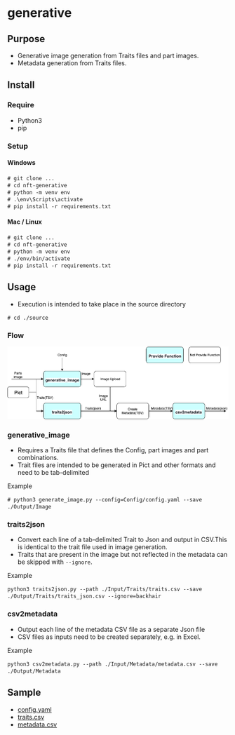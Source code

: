 # generative

## Purpose
* Generative image generation from Traits files and part images.
* Metadata generation from Traits files.

## Install
### Require
* Python3
* pip

### Setup
#### Windows
```
# git clone ...
# cd nft-generative
# python -m venv env
# .\env\Scripts\activate
# pip install -r requirements.txt
``` 

#### Mac / Linux
```
# git clone ...
# cd nft-generative
# python -m venv env
# ./env/bin/activate
# pip install -r requirements.txt
``` 

## Usage
* Execution is intended to take place in the source directory
```
# cd ./source
```

### Flow
![](./image/generative-flow.png)

### generative_image
* Requires a Traits file that defines the Config, part images and part combinations.
* Trait files are intended to be generated in Pict and other formats and need to be tab-delimited

Example
```
# python3 generate_image.py --config=Config/config.yaml --save ./Output/Image
 ```

### traits2json
* Convert each line of a tab-delimited Trait to Json and output in CSV.This is identical to the trait file used in image generation.
* Traits that are present in the image but not reflected in the metadata can be skipped with `--ignore`.

Example
```
python3 traits2json.py --path ./Input/Traits/traits.csv --save ./Output/Traits/traits_json.csv --ignore=backhair
```
### csv2metadata
* Output each line of the metadata CSV file as a separate Json file
* CSV files as inputs need to be created separately, e.g. in Excel.

Example
```
python3 csv2metadata.py --path ./Input/Metadata/metadata.csv --save ./Output/Metadata
```

## Sample
* [config.yaml](./sample/config.yaml)
* [traits.csv](./sample/traits.csv)
* [metadata.csv](./sample/metadata.csv)